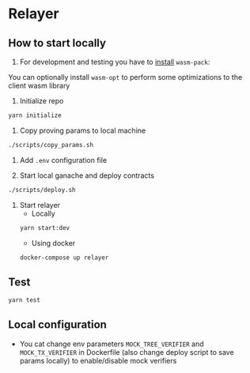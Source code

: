 # Relayer

## How to start locally

1. For development and testing you have to [install](https://rustwasm.github.io/wasm-pack/installer/) `wasm-pack`:

You can optionally install `wasm-opt` to perform some optimizations to the client wasm library

1. Initialize repo

```bash
yarn initialize
```

1. Copy proving params to local machine

```bash
./scripts/copy_params.sh
```

1. Add `.env` configuration file

1. Start local ganache and deploy contracts

```bash
./scripts/deploy.sh
```

1. Start relayer
    * Locally
    ```bash
    yarn start:dev
    ```
    * Using docker
    ```bash
    docker-compose up relayer
    ```

## Test

```bash
yarn test
```

## Local configuration

* You cat change env parameters `MOCK_TREE_VERIFIER` and `MOCK_TX_VERIFIER` in Dockerfile (also change deploy script to save params locally) to enable/disable mock verifiers
